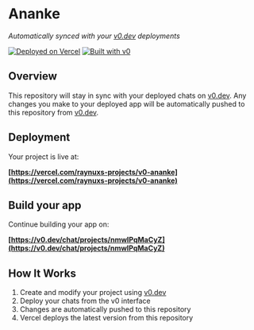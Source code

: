 # Ananke

*Automatically synced with your [v0.dev](https://v0.dev) deployments*

[![Deployed on Vercel](https://img.shields.io/badge/Deployed%20on-Vercel-black?style=for-the-badge&logo=vercel)](https://vercel.com/raynuxs-projects/v0-ananke)
[![Built with v0](https://img.shields.io/badge/Built%20with-v0.dev-black?style=for-the-badge)](https://v0.dev/chat/projects/nmwIPqMaCyZ)

## Overview

This repository will stay in sync with your deployed chats on [v0.dev](https://v0.dev).
Any changes you make to your deployed app will be automatically pushed to this repository from [v0.dev](https://v0.dev).

## Deployment

Your project is live at:

**[https://vercel.com/raynuxs-projects/v0-ananke](https://vercel.com/raynuxs-projects/v0-ananke)**

## Build your app

Continue building your app on:

**[https://v0.dev/chat/projects/nmwIPqMaCyZ](https://v0.dev/chat/projects/nmwIPqMaCyZ)**

## How It Works

1. Create and modify your project using [v0.dev](https://v0.dev)
2. Deploy your chats from the v0 interface
3. Changes are automatically pushed to this repository
4. Vercel deploys the latest version from this repository